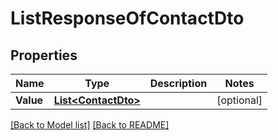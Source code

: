 # ListResponseOfContactDto
## Properties
Name | Type | Description | Notes
------------ | ------------- | ------------- | -------------
**Value** | [**List&lt;ContactDto&gt;**](ContactDto.md) |  | [optional] 


[[Back to Model list]](Models.md) [[Back to README]](README.md)

